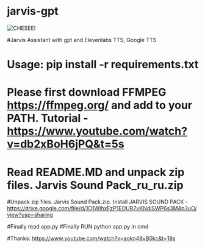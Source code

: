 # jarvis-gpt
![CHESEE!](https://i.imgur.com/ADVvEnZ.jpg)

#Jarvis Assistant with gpt and Elevenlabs TTS, Google TTS

# Usage: pip install -r requirements.txt

# Please first download FFMPEG  https://ffmpeg.org/  and add to your PATH.  Tutorial - https://www.youtube.com/watch?v=db2xBoH6jPQ&t=5s

# Read README.MD and unpack zip files. Jarvis Sound Pack_ru_ru.zip

#Unpack zip files. Jarvis Sound Pack.zip. Install JARVIS SOUND PACK - https://drive.google.com/file/d/1O1WIhxFzP1EOUR7vKNdiSWP6s3M4p3uO/view?usp=sharing

#Finally read  app.py
#Finally RUN python app.py in cmd


#Thanks: https://www.youtube.com/watch?v=aokn48vB0kc&t=18s
